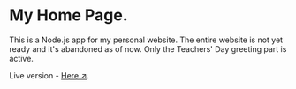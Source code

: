 # My Home Page.
This is a Node.js app for my personal website.
The entire website is not yet ready and it's abandoned as of now.
Only the Teachers' Day greeting part is active.

Live version - [Here ↗](https://riday.herokuapp.com/greet).
